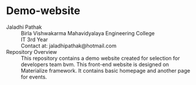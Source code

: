 # Demo-website
<dl>
<dt>Jaladhi Pathak</dt>
<dd>Birla Vishwakarma Mahavidyalaya Engineering College<dd>
<dd>IT 3rd Year</dd>
<dd>Contact at: jaladhipathak@hotmail.com</dd>
<dt>Repository Overview</dt>
<dd>This repository contains a demo website created for selection for developers team bvm. This front-end website is designed on Materialize framework. It contains basic homepage and another page for events.</dd>
</dl>
